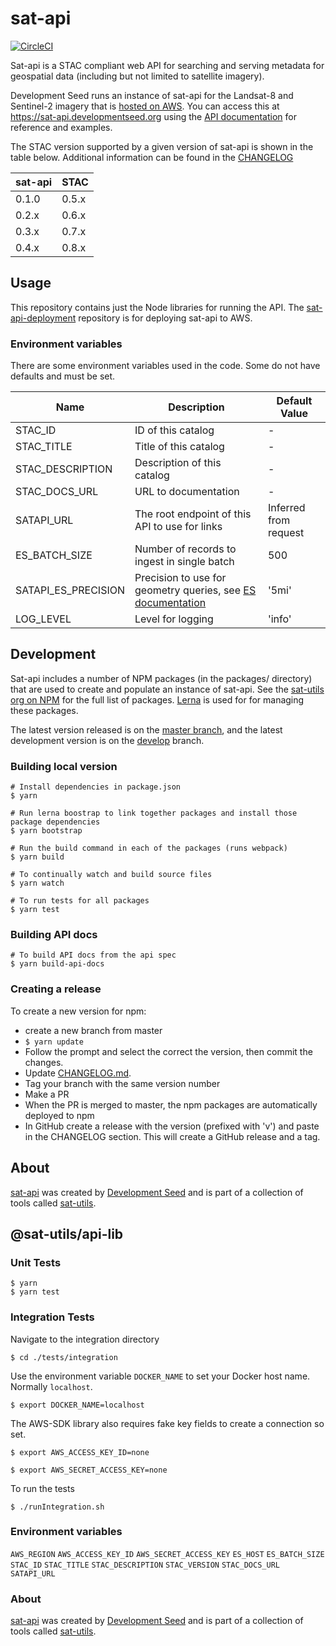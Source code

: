 # sat-api 

[![CircleCI](https://circleci.com/gh/sat-utils/sat-api.svg?style=svg)](https://circleci.com/gh/sat-utils/sat-api)

Sat-api is a STAC compliant web API for searching and serving metadata for geospatial data (including but not limited to satellite imagery).

Development Seed runs an instance of sat-api for the Landsat-8 and Sentinel-2 imagery that is [hosted on AWS](https://aws.amazon.com/earth/). You can access this at https://sat-api.developmentseed.org using the [API documentation](http://sat-utils.github.io/sat-api/) for reference and examples.

The STAC version supported by a given version of sat-api is shown in the table below. Additional information can be found in the [CHANGELOG](CHANGELOG.md)

| sat-api | STAC  |
| -------- | ----  |
| 0.1.0    | 0.5.x |
| 0.2.x    | 0.6.x |
| 0.3.x    | 0.7.x |
| 0.4.x    | 0.8.x |

## Usage

This repository contains just the Node libraries for running the API. The [sat-api-deployment](https://github.com/sat-utils/sat-api-deployment) repository is for deploying sat-api to AWS.

### Environment variables

There are some environment variables used in the code. Some do not have defaults and must be set.

| Name | Description | Default Value |
| ---- | ----------- | ------------- |
| STAC_ID | ID of this catalog | - |
| STAC_TITLE | Title of this catalog | - |
| STAC_DESCRIPTION | Description of this catalog | - |
| STAC_DOCS_URL | URL to documentation | - |
| SATAPI_URL | The root endpoint of this API to use for links | Inferred from request |
| ES_BATCH_SIZE | Number of records to ingest in single batch | 500 |
| SATAPI_ES_PRECISION | Precision to use for geometry queries, see [ES documentation](https://www.elastic.co/guide/en/elasticsearch/reference/current/geo-shape.html) | '5mi' |
| LOG_LEVEL | Level for logging | 'info' |


## Development

Sat-api includes a number of NPM packages (in the packages/ directory) that are used to create and populate an instance of sat-api. See the [sat-utils org on NPM](https://www.npmjs.com/org/sat-utils) for the full list of packages. [Lerna](https://github.com/lerna/lerna) is used for for managing these packages.

The latest version released is on the [master branch](https://github.com/sat-utils/sat-api/tree/master), and the latest development version is on the [develop](https://github.com/sat-utils/sat-api/tree/develop) branch.

### Building local version

    # Install dependencies in package.json
    $ yarn

    # Run lerna boostrap to link together packages and install those package dependencies
    $ yarn bootstrap

    # Run the build command in each of the packages (runs webpack)
    $ yarn build

    # To continually watch and build source files
    $ yarn watch

    # To run tests for all packages
    $ yarn test

### Building API docs

    # To build API docs from the api spec
    $ yarn build-api-docs

### Creating a release

To create a new version for npm:

- create a new branch from master
- `$ yarn update`
- Follow the prompt and select the correct the version, then commit the changes.
- Update [CHANGELOG.md](CHANGELOG.md).
- Tag your branch with the same version number
- Make a PR
- When the PR is merged to master, the npm packages are automatically deployed to npm
- In GitHub create a release with the version (prefixed with 'v') and paste in the CHANGELOG section. This will create a GitHub release and a tag.


## About

[sat-api](https://github.com/sat-utils/sat-api) was created by [Development Seed](<http://developmentseed.org>) and is part of a collection of tools called [sat-utils](https://github.com/sat-utils).


## @sat-utils/api-lib

### Unit Tests
```
$ yarn
$ yarn test
```

### Integration Tests
Navigate to the integration directory
```
$ cd ./tests/integration
```
Use the environment variable `DOCKER_NAME` to set your Docker host name.
Normally `localhost`.
```
$ export DOCKER_NAME=localhost
```
The AWS-SDK library also requires fake key fields to create a connection so set.
```
$ export AWS_ACCESS_KEY_ID=none
```
```
$ export AWS_SECRET_ACCESS_KEY=none
```
To run the tests
```
$ ./runIntegration.sh
```

### Environment variables

`AWS_REGION`
`AWS_ACCESS_KEY_ID`
`AWS_SECRET_ACCESS_KEY`
`ES_HOST`
`ES_BATCH_SIZE`
`STAC_ID`
`STAC_TITLE`
`STAC_DESCRIPTION`
`STAC_VERSION`
`STAC_DOCS_URL`
`SATAPI_URL`

### About
[sat-api](https://github.com/sat-utils/sat-api) was created by [Development Seed](<http://developmentseed.org>) and is part of a collection of tools called [sat-utils](https://github.com/sat-utils).